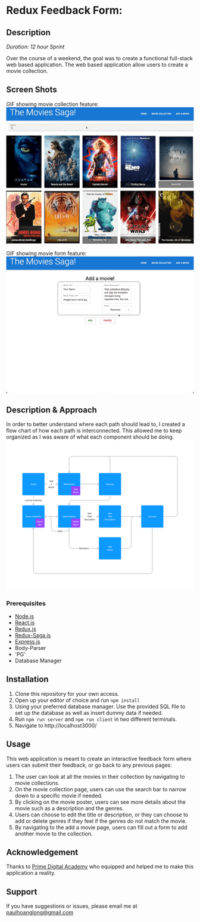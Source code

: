 # Redux Feedback Form:

## Description

_Duration: 12 hour Sprint_

Over the course of a weekend, the goal was to create a functional full-stack web based application. The web based application allow users to create a movie collection.


## Screen Shots
GIF showing movie collection feature:
![](demo-one.gif)

GIF showing movie form feature:
![](demo-two.gif)

## Description & Approach

In order to better understand where each path should lead to, I created a flow chart of how each path is interconnected. This allowed me to keep organized as I was aware of what each component should be doing.
![](concept.png)



### Prerequisites
- [Node.js](https://nodejs.org/en/)
- [React.js](https://react.dev/)
- [Redux.js](https://redux.js.org)
- [Redux-Saga.js](https://redux-saga.js.org/)
- [Express.js](https://expressjs.com/)
- Body-Parser
- 'PG'
- Database Manager

## Installation
1. Clone this repository for your own access.
2. Open up your editor of choice and run `npm install`
3. Using your preferred database manager. Use the provided SQL file to set up the database as well as insert dummy data if needed.
4. Run `npm run server`  and `npm run client` in two different terminals.
5. Navigate to http://localhost3000/

## Usage
This web application is meant to create an interactive feedback form where users can submit their feedback, or go back to any previous pages:
 1. The user can look at all the movies in their collection by navigating to movie collections.
 2. On the movie collection page, users can use the search bar to narrow down to a specific movie if needed.
 3. By clicking on the movie poster, users can see more details about the movie such as a description and the genres.
 4. Users can choose to edit the title or description, or they can choose to add or delete genres if they feel if the genres do not match the movie.
 5. By navigating to the add a movie page, users can fill out a form to add another movie to the collection.

## Acknowledgement
Thanks to [Prime Digital Academy](www.primeacademy.io) who equipped and helped me to make this application a reality.

## Support
If you have suggestions or issues, please email me at [paulhoanglong@gmail.com](www.google.com)